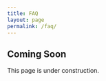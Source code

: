 ```yaml
---
title: FAQ
layout: page
permalink: /faq/
---
```


Coming Soon
-----------

This page is under construction.
